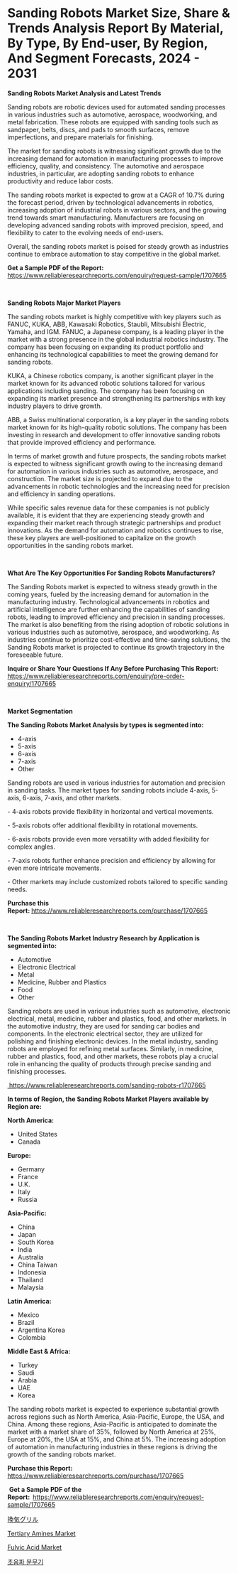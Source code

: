 <p><h1>Sanding Robots Market Size, Share & Trends Analysis Report By Material, By Type, By End-user, By Region, And Segment Forecasts, 2024 - 2031</h1></p><p><strong>Sanding Robots Market Analysis and Latest Trends</strong></p>
<p><p>Sanding robots are robotic devices used for automated sanding processes in various industries such as automotive, aerospace, woodworking, and metal fabrication. These robots are equipped with sanding tools such as sandpaper, belts, discs, and pads to smooth surfaces, remove imperfections, and prepare materials for finishing.</p><p>The market for sanding robots is witnessing significant growth due to the increasing demand for automation in manufacturing processes to improve efficiency, quality, and consistency. The automotive and aerospace industries, in particular, are adopting sanding robots to enhance productivity and reduce labor costs.</p><p>The sanding robots market is expected to grow at a CAGR of 10.7% during the forecast period, driven by technological advancements in robotics, increasing adoption of industrial robots in various sectors, and the growing trend towards smart manufacturing. Manufacturers are focusing on developing advanced sanding robots with improved precision, speed, and flexibility to cater to the evolving needs of end-users.</p><p>Overall, the sanding robots market is poised for steady growth as industries continue to embrace automation to stay competitive in the global market.</p></p>
<p><strong>Get a Sample PDF of the Report:&nbsp;</strong> <a href="https://www.reliableresearchreports.com/enquiry/request-sample/1707665">https://www.reliableresearchreports.com/enquiry/request-sample/1707665</a></p>
<p>&nbsp;</p>
<p><strong>Sanding Robots Major Market Players</strong></p>
<p><p>The sanding robots market is highly competitive with key players such as FANUC, KUKA, ABB, Kawasaki Robotics, Staubli, Mitsubishi Electric, Yamaha, and IGM. FANUC, a Japanese company, is a leading player in the market with a strong presence in the global industrial robotics industry. The company has been focusing on expanding its product portfolio and enhancing its technological capabilities to meet the growing demand for sanding robots.</p><p>KUKA, a Chinese robotics company, is another significant player in the market known for its advanced robotic solutions tailored for various applications including sanding. The company has been focusing on expanding its market presence and strengthening its partnerships with key industry players to drive growth.</p><p>ABB, a Swiss multinational corporation, is a key player in the sanding robots market known for its high-quality robotic solutions. The company has been investing in research and development to offer innovative sanding robots that provide improved efficiency and performance.</p><p>In terms of market growth and future prospects, the sanding robots market is expected to witness significant growth owing to the increasing demand for automation in various industries such as automotive, aerospace, and construction. The market size is projected to expand due to the advancements in robotic technologies and the increasing need for precision and efficiency in sanding operations.</p><p>While specific sales revenue data for these companies is not publicly available, it is evident that they are experiencing steady growth and expanding their market reach through strategic partnerships and product innovations. As the demand for automation and robotics continues to rise, these key players are well-positioned to capitalize on the growth opportunities in the sanding robots market.</p></p>
<p>&nbsp;</p>
<p><strong>What Are The Key Opportunities For Sanding Robots Manufacturers?</strong></p>
<p><p>The Sanding Robots market is expected to witness steady growth in the coming years, fueled by the increasing demand for automation in the manufacturing industry. Technological advancements in robotics and artificial intelligence are further enhancing the capabilities of sanding robots, leading to improved efficiency and precision in sanding processes. The market is also benefiting from the rising adoption of robotic solutions in various industries such as automotive, aerospace, and woodworking. As industries continue to prioritize cost-effective and time-saving solutions, the Sanding Robots market is projected to continue its growth trajectory in the foreseeable future.</p></p>
<p><strong>Inquire or Share Your Questions If Any Before Purchasing This Report:</strong> <a href="https://www.reliableresearchreports.com/enquiry/pre-order-enquiry/1707665">https://www.reliableresearchreports.com/enquiry/pre-order-enquiry/1707665</a></p>
<p>&nbsp;</p>
<p><strong>Market Segmentation</strong></p>
<p><strong>The Sanding Robots Market Analysis by types is segmented into:</strong></p>
<p><ul><li>4-axis</li><li>5-axis</li><li>6-axis</li><li>7-axis</li><li>Other</li></ul></p>
<p><p>Sanding robots are used in various industries for automation and precision in sanding tasks. The market types for sanding robots include 4-axis, 5-axis, 6-axis, 7-axis, and other markets. </p><p>- 4-axis robots provide flexibility in horizontal and vertical movements.</p><p>- 5-axis robots offer additional flexibility in rotational movements.</p><p>- 6-axis robots provide even more versatility with added flexibility for complex angles.</p><p>- 7-axis robots further enhance precision and efficiency by allowing for even more intricate movements.</p><p>- Other markets may include customized robots tailored to specific sanding needs.</p></p>
<p><strong>Purchase this Report:&nbsp;</strong><a href="https://www.reliableresearchreports.com/purchase/1707665">https://www.reliableresearchreports.com/purchase/1707665</a></p>
<p>&nbsp;</p>
<p><strong>The Sanding Robots Market Industry Research by Application is segmented into:</strong></p>
<p><ul><li>Automotive</li><li>Electronic Electrical</li><li>Metal</li><li>Medicine, Rubber and Plastics</li><li>Food</li><li>Other</li></ul></p>
<p><p>Sanding robots are used in various industries such as automotive, electronic electrical, metal, medicine, rubber and plastics, food, and other markets. In the automotive industry, they are used for sanding car bodies and components. In the electronic electrical sector, they are utilized for polishing and finishing electronic devices. In the metal industry, sanding robots are employed for refining metal surfaces. Similarly, in medicine, rubber and plastics, food, and other markets, these robots play a crucial role in enhancing the quality of products through precise sanding and finishing processes.</p></p>
<p><a href="https://www.reliableresearchreports.com/sanding-robots-r1707665">&nbsp;https://www.reliableresearchreports.com/sanding-robots-r1707665</a></p>
<p><strong>In terms of Region, the Sanding Robots Market Players available by Region are:</strong></p>
<p>
    <p> <strong> North America: </strong>
        <ul>
            <li>United States</li>
            <li>Canada</li>
        </ul>
        </p> 
    <p> <strong> Europe: </strong>
        <ul>
            <li>Germany</li>
            <li>France</li>
            <li>U.K.</li>
            <li>Italy</li>
            <li>Russia</li>
        </ul>
        </p> 
    <p> <strong> Asia-Pacific: </strong>
        <ul>
            <li>China</li>
            <li>Japan</li>
            <li>South Korea</li>
            <li>India</li>
            <li>Australia</li>
            <li>China Taiwan</li>
            <li>Indonesia</li>
            <li>Thailand</li>
            <li>Malaysia</li>
        </ul>
        </p> 
    <p> <strong> Latin America: </strong>
        <ul>
            <li>Mexico</li>
            <li>Brazil</li>
            <li>Argentina Korea</li>
            <li>Colombia</li>
        </ul>
        </p> 
    <p> <strong> Middle East & Africa: </strong>
        <ul>
            <li>Turkey</li>
            <li>Saudi</li>
            <li>Arabia</li>
            <li>UAE</li>
            <li>Korea</li>
        </ul>
    </p>
    </p>
<p><p>The sanding robots market is expected to experience substantial growth across regions such as North America, Asia-Pacific, Europe, the USA, and China. Among these regions, Asia-Pacific is anticipated to dominate the market with a market share of 35%, followed by North America at 25%, Europe at 20%, the USA at 15%, and China at 5%. The increasing adoption of automation in manufacturing industries in these regions is driving the growth of the sanding robots market.</p></p>
<p><strong>Purchase this Report: </strong><a href="https://www.reliableresearchreports.com/purchase/1707665">https://www.reliableresearchreports.com/purchase/1707665</a></p>
<p>&nbsp;<strong>Get a Sample PDF of the Report:&nbsp;&nbsp;</strong><a href="https://www.reliableresearchreports.com/enquiry/request-sample/1707665">https://www.reliableresearchreports.com/enquiry/request-sample/1707665</a></p>
<p><strong></strong></p>
<p><p><a href="https://github.com/joaejkdzgyljvo6/Market-Research-Report-List-1/blob/main/175794632871.md">換気グリル</a></p><p><a href="https://issuu.com/reportprime-2/docs/tertiary-amines-market-size-2030.pptx">Tertiary Amines Market</a></p><p><a href="https://issuu.com/reportprime-2/docs/fulvic-acid-market-size-2030.pptx">Fulvic Acid Market</a></p><p><a href="https://github.com/royErdmtyan906778/Market-Research-Report-List-1/blob/main/497177330050.md">초음파 분무기</a></p></p>